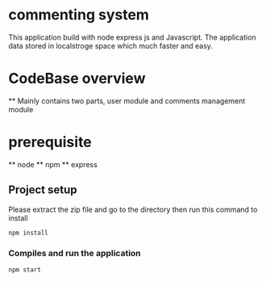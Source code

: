 # commenting system
This application build with node express js and Javascript.
The application data stored in localstroge space which much faster and easy.
# CodeBase overview 
** Mainly contains two parts, user module and comments management module
# prerequisite 
** node
** npm
** express


## Project setup
Please extract the zip file and go to the directory then run this command to install
```
npm install
```

### Compiles and run the application
```
npm start
```
